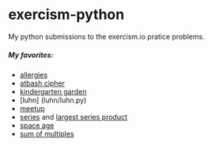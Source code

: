 # exercism-python
My python submissions to the exercism.io pratice problems.

##### My favorites:
- [allergies](allergies/allergies.py)
- [atbash cipher](atbash-cipher/atbash_cipher.py)
- [kindergarten garden](kindergarten-garden/garden.py)
- [luhn] (luhn/luhn.py)
- [meetup](meetup/meetup.py)
- [series](series/series.py) and [largest series product](largest-series-product/largest_series_product.py)
- [space age](space-age/space_age.py)
- [sum of multiples](sum-of-multiples/sum_of_multiples.py)

